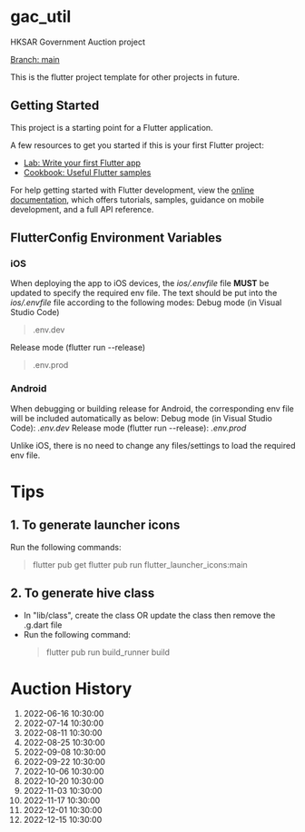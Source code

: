 # gac_util

HKSAR Government Auction project

<ins>Branch: main</ins>

This is the flutter project template for other projects in future.

## Getting Started

This project is a starting point for a Flutter application.

A few resources to get you started if this is your first Flutter project:

- [Lab: Write your first Flutter app](https://docs.flutter.dev/get-started/codelab)
- [Cookbook: Useful Flutter samples](https://docs.flutter.dev/cookbook)

For help getting started with Flutter development, view the
[online documentation](https://docs.flutter.dev/), which offers tutorials,
samples, guidance on mobile development, and a full API reference.

## FlutterConfig Environment Variables

### iOS

When deploying the app to iOS devices, the _ios/.envfile_ file **MUST** be updated to specify the required env file. The text should be put into the _ios/.envfile_ file according to the following modes:
Debug mode (in Visual Studio Code)

> .env.dev

Release mode (flutter run --release)

> .env.prod

### Android

When debugging or building release for Android, the corresponding env file will be included automatically as below:
Debug mode (in Visual Studio Code): _.env.dev_
Release mode (flutter run --release): _.env.prod_

Unlike iOS, there is no need to change any files/settings to load the required env file.

# Tips

## 1. To generate launcher icons

Run the following commands:

> flutter pub get
> flutter pub run flutter_launcher_icons:main

## 2. To generate hive class

- In "lib/class", create the class OR update the class then remove the .g.dart file
- Run the following command:
  > flutter pub run build_runner build


# Auction History
1. 2022-06-16 10:30:00
2. 2022-07-14 10:30:00
3. 2022-08-11 10:30:00
4. 2022-08-25 10:30:00
5. 2022-09-08 10:30:00
6. 2022-09-22 10:30:00
7. 2022-10-06 10:30:00
8. 2022-10-20 10:30:00
9. 2022-11-03 10:30:00
10. 2022-11-17 10:30:00
11. 2022-12-01 10:30:00
12. 2022-12-15 10:30:00
